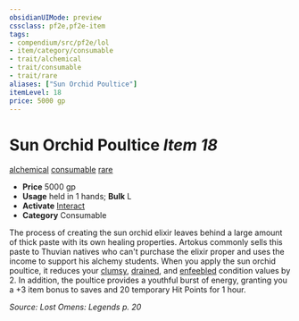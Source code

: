 ```yaml
---
obsidianUIMode: preview
cssclass: pf2e,pf2e-item
tags:
- compendium/src/pf2e/lol
- item/category/consumable
- trait/alchemical
- trait/consumable
- trait/rare
aliases: ["Sun Orchid Poultice"]
itemLevel: 18
price: 5000 gp
---
```

# Sun Orchid Poultice *Item 18*  
[alchemical](../../../rules/traits/alchemical.md)  [consumable](../../../rules/traits/consumable.md)  [rare](../../../rules/traits/rare.md)  

- **Price** 5000 gp
- **Usage** held in 1 hands; **Bulk** L
- **Activate** [Interact](../../../rules/actions/interact.md)
- **Category** Consumable

The process of creating the sun orchid elixir leaves behind a large amount of thick paste with its own healing properties. Artokus commonly sells this paste to Thuvian natives who can't purchase the elixir proper and uses the income to support his alchemy students. When you apply the sun orchid poultice, it reduces your [clumsy](../../../rules/conditions.md#Clumsy), [drained](../../../rules/conditions.md#Drained), and [enfeebled](../../../rules/conditions.md#Enfeebled) condition values by 2. In addition, the poultice provides a youthful burst of energy, granting you a +3 item bonus to saves and 20 temporary Hit Points for 1 hour.

*Source: Lost Omens: Legends p. 20*